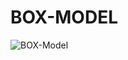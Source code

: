 # BOX-MODEL


![BOX-Model](https://user-images.githubusercontent.com/87966294/136700179-e8044eaf-ae42-4059-ac7d-b18c08820259.png)
